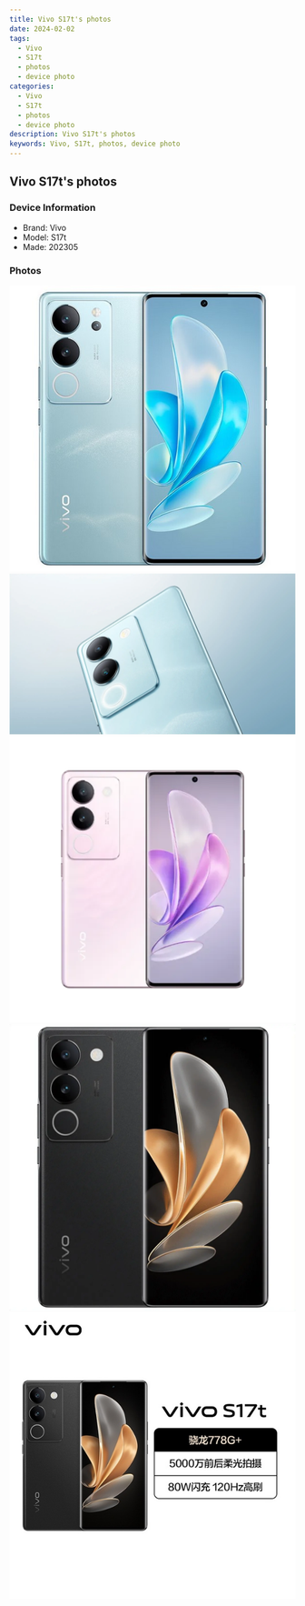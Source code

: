 ```yaml
---
title: Vivo S17t's photos
date: 2024-02-02
tags: 
  - Vivo
  - S17t
  - photos
  - device photo
categories: 
  - Vivo
  - S17t
  - photos
  - device photo
description: Vivo S17t's photos
keywords: Vivo, S17t, photos, device photo
---
```


## Vivo S17t's photos

### Device Information

- Brand: Vivo
- Model: S17t
- Made: 202305

### Photos

![/images/best-assets/devices/vivo/vivo-s17t/1.jpg](/images/best-assets/devices/vivo/vivo-s17t/1.jpg)
![/images/best-assets/devices/vivo/vivo-s17t/2.jpg](/images/best-assets/devices/vivo/vivo-s17t/2.jpg)
![/images/best-assets/devices/vivo/vivo-s17t/3.jpg](/images/best-assets/devices/vivo/vivo-s17t/3.jpg)
![/images/best-assets/devices/vivo/vivo-s17t/4.jpg](/images/best-assets/devices/vivo/vivo-s17t/4.jpg)
![/images/best-assets/devices/vivo/vivo-s17t/5.jpg](/images/best-assets/devices/vivo/vivo-s17t/5.jpg)
